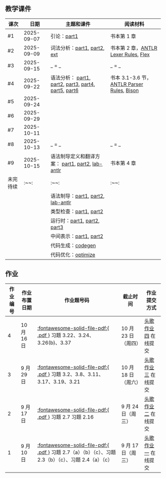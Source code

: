 ## 教学课件

| 课次     | 日期       | 主题和课件                                                                                                                                                                                                                                                                                                        | 阅读材料                                                                                                                                            |
| -------- | ---------- | ----------------------------------------------------------------------------------------------------------------------------------------------------------------------------------------------------------------------------------------------------------------------------------------------------------------- | --------------------------------------------------------------------------------------------------------------------------------------------------- |
| #1       | 2025-09-07 | 引论：[part1](./slides/01-intro.pdf)                                                                                                                                                                                                                                                                              | 书本第 1 章                                                                                                                                         |
| #2       | 2025-09-09 | 词法分析：[part1](./slides/02-lexicalAnalysis-Part1.pdf), [part2](./slides/02-lexicalAnalysis-Part2.pdf), [ext](./slides/02-lexicalAnalysis-Ext.pdf)                                                                                                                                                              | 书本第 2 章，[ANTLR Lexer Rules](https://github.com/antlr/antlr4/blob/master/doc/lexer-rules.md), [Flex](https://github.com/westes/flex/releases)   |
| #3       | 2025-09-15 | _ = _                                                                                                                                                                                                                                                                                                             | _ = _                                                                                                                                               |
| #4       | 2025-09-22 | 语法分析： [part1](./slides/2024/03-parsing-part1.pdf), [part2](./slides/2024/03-parsing-part2-topdown.pdf), [part3](./slides/2024/03-parsing-part3-antlr.pdf), [part4](./slides/2024/03-parsing-part4-bottomup.pdf), [part5](./slides/2024/03-parsing-part5-lr.pdf), [part6](./slides/2024/03-parsing-part6.pdf) | 书本 3.1-3.6 节，[ANTLR Parser Rules](https://github.com/antlr/antlr4/blob/master/doc/parser-rules.md), [Bison](http://www.gnu.org/software/bison/) |
| #5       | 2025-09-24 |                                                                                                                                                                                                                                                                                                                   |                                                                                                                                                     |
| #6       | 2025-09-29 |                                                                                                                                                                                                                                                                                                                   |                                                                                                                                                     |
| #7       | 2025-10-11 |                                                                                                                                                                                                                                                                                                                   |                                                                                                                                                     |
| #8       | 2025-10-13 | _ = _                                                                                                                                                                                                                                                                                                             | _ = _                                                                                                                                               |
| #9       | 2025-10-15 | 语法制导定义和翻译方案： [part1](./slides/2024/04-syntaxdirect-part1.pdf), [part2](./slides/2024/04-syntaxdirect-part2.pdf), [lab-antlr](./slides/2024/04-syntaxdirect-labAntlr.pdf)                                                                                                                              | 书本第 4 章                                                                                                                                         |
| 未完待续 | :~~:       | :~~:                                                                                                                                                                                                                                                                                                              | :~~:                                                                                                                                                |
|          |            | 语法制导：[part1](./slides/2024/04-syntaxdirect-part1.pdf), [part2](./slides/2024/04-syntaxdirect-part2.pdf), [lab-antlr](./slides/2024/04-syntaxdirect-labAntlr.pdf)                                                                                                                                             |                                                                                                                                                     |
|          |            | 类型检查：[part1](./slides/2024/05-typecheck-Part1.pdf), [part2](./slides/2024/05-typecheck-Part2.pdf)                                                                                                                                                                                                            |                                                                                                                                                     |
|          |            | 运行时：[part1](./slides/2024/06-runtime-part1.pdf), [part2](./slides/2024/06-runtime-part2.pdf), [part3](./slides/2024/06-runtime-part3.pdf)                                                                                                                                                                     |                                                                                                                                                     |
|          |            | 中间表示：[part1](./slides/2024/07-ir-part1.pdf), [part2](./slides/2024/07-ir-part2.pdf)                                                                                                                                                                                                                          |                                                                                                                                                     |
|          |            | 代码生成：[codegen](./slides/2024/08-codegen.pdf)                                                                                                                                                                                                                                                                 |                                                                                                                                                     |
|          |            | 代码优化：[optimize](./slides/2024/09-optimize.pdf)                                                                                                                                                                                                                                                               |                                                                                                                                                     |

## 作业

| 作业编号 | 作业布置日期 | 作业题号码                                                                                                                                                                          | 截止时间            | 作业提交方式                                                                                  |
| -------- | ------------ | ----------------------------------------------------------------------------------------------------------------------------------------------------------------------------------- | ------------------- | --------------------------------------------------------------------------------------------- |
| 4        | 10 月 16 日  | [:fontawesome-solid-file-pdf:{ .pdf }](http://staff.ustc.edu.cn/~yuzhang/compiler/book_compiler_hep_v4.pdf#page=175) 习题 3.22、3.24、3.26(b)、3.37                                 | 10 月 23 日（周四） | [头歌作业四](https://educoder.ustc.edu.cn/classrooms/212/common_homework/502/detail) 在线提交 |
| 3        | 9 月 29 日   | [:fontawesome-solid-file-pdf:{ .pdf }](http://staff.ustc.edu.cn/~yuzhang/compiler/book_compiler_hep_v4.pdf#page=172) 习题 3.2、3.8、3.11、3.17、3.19、3.21                          | 10 月 18 日（周六） | [头歌作业三](https://educoder.ustc.edu.cn/classrooms/212/common_homework/499/detail) 在线提交 |
| 2        | 9 月 17 日   | [:fontawesome-solid-file-pdf:{ .pdf }](http://staff.ustc.edu.cn/~yuzhang/compiler/book_compiler_hep_v4.pdf#page=82) 习题 2.7 习题 2.16                                              | 9 月 24 日（周三）  | [头歌作业二](https://educoder.ustc.edu.cn/classrooms/212/common_homework/498/detail) 在线提交 |
| 1        | 9 月 10 日   | [:fontawesome-solid-file-pdf:{ .pdf }](http://staff.ustc.edu.cn/~yuzhang/compiler/book_compiler_hep_v4.pdf#page=81) 习题 2.7（a）（b）（c）、习题 2.3（b）（c）、习题 2.4（a）（c） | 9 月 17 日（周三）  | [头歌作业一](https://educoder.ustc.edu.cn/classrooms/212/common_homework/494/detail) 在线提交 |
